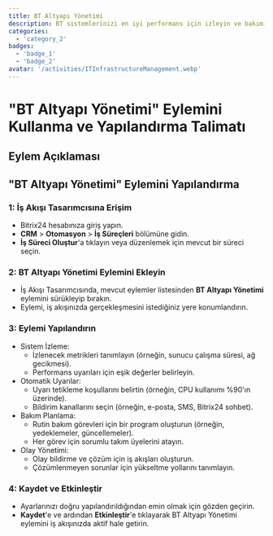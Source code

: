 ```yaml
---
title: BT Altyapı Yönetimi
description: BT sistemlerinizi en iyi performans için izleyin ve bakımını yapın.
categories: 
  - 'category_2'
badges: 
  - 'badge_1'
  - 'badge_2'
avatar: '/activities/ITInfrastructureManagement.webp'
---
```

# "BT Altyapı Yönetimi" Eylemini Kullanma ve Yapılandırma Talimatı

## Eylem Açıklaması

## **"BT Altyapı Yönetimi" Eylemini Yapılandırma**

### 1: İş Akışı Tasarımcısına Erişim
- Bitrix24 hesabınıza giriş yapın.
- **CRM** > **Otomasyon** > **İş Süreçleri** bölümüne gidin.
- **İş Süreci Oluştur**'a tıklayın veya düzenlemek için mevcut bir süreci seçin.

### 2: BT Altyapı Yönetimi Eylemini Ekleyin
- İş Akışı Tasarımcısında, mevcut eylemler listesinden **BT Altyapı Yönetimi** eylemini sürükleyip bırakın.
- Eylemi, iş akışınızda gerçekleşmesini istediğiniz yere konumlandırın.

### 3: Eylemi Yapılandırın
- Sistem İzleme:
  - İzlenecek metrikleri tanımlayın (örneğin, sunucu çalışma süresi, ağ gecikmesi).
  - Performans uyarıları için eşik değerler belirleyin.
- Otomatik Uyarılar:
  - Uyarı tetikleme koşullarını belirtin (örneğin, CPU kullanımı %90'ın üzerinde).
  - Bildirim kanallarını seçin (örneğin, e-posta, SMS, Bitrix24 sohbet).
- Bakım Planlama:
  - Rutin bakım görevleri için bir program oluşturun (örneğin, yedeklemeler, güncellemeler).
  - Her görev için sorumlu takım üyelerini atayın.
- Olay Yönetimi:
  - Olay bildirme ve çözüm için iş akışları oluşturun.
  - Çözümlenmeyen sorunlar için yükseltme yollarını tanımlayın.

### 4: Kaydet ve Etkinleştir
- Ayarlarınızı doğru yapılandırıldığından emin olmak için gözden geçirin.
- **Kaydet**'e ve ardından **Etkinleştir**'e tıklayarak BT Altyapı Yönetimi eylemini iş akışınızda aktif hale getirin.